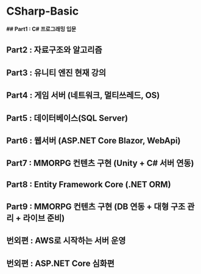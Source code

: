 # CSharp-Basic

**## Part1 : C# 프로그래밍 입문**
## Part2 : 자료구조와 알고리즘
## Part3 : 유니티 엔진 현재 강의
## Part4 : 게임 서버 (네트워크, 멀티쓰레드, OS)
## Part5 : 데이터베이스(SQL Server)
## Part6 : 웹서버 (ASP.NET Core Blazor, WebApi)
## Part7 : MMORPG 컨텐츠 구현 (Unity + C# 서버 연동)
## Part8 : Entity Framework Core (.NET ORM)
## Part9 : MMORPG 컨텐츠 구현 (DB 연동 + 대형 구조 관리 + 라이브 준비)
## 번외편 : AWS로 시작하는 서버 운영
## 번외편 : ASP.NET Core 심화편
